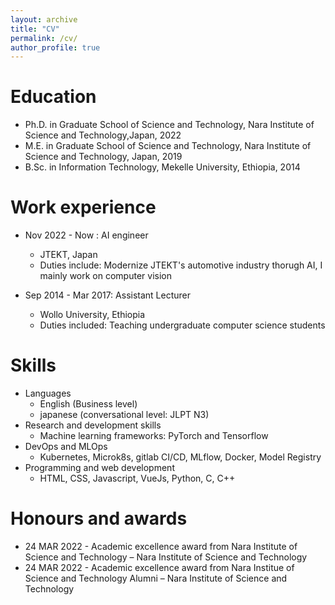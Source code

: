 ```yaml
---
layout: archive
title: "CV"
permalink: /cv/
author_profile: true
---
```


Education
======
* Ph.D. in Graduate School of Science and Technology, Nara Institute of Science and Technology,Japan, 2022
* M.E. in Graduate School of Science and Technology, Nara Institute of Science and Technology, Japan, 2019
* B.Sc. in Information Technology, Mekelle University, Ethiopia, 2014

Work experience
======
* Nov 2022 - Now : AI engineer 
  * JTEKT, Japan
  * Duties include: Modernize JTEKT's automotive industry thorugh AI, I mainly work on computer vision 
  
* Sep 2014 - Mar 2017: Assistant Lecturer
  * Wollo University, Ethiopia
  * Duties included: Teaching undergraduate computer science students

Skills
===============
* Languages
  * English (Business level)
  * japanese (conversational level: JLPT N3)
* Research and development skills
  * Machine learning frameworks: PyTorch and Tensorflow
* DevOps and MLOps
  * Kubernetes, Microk8s, gitlab CI/CD, MLflow, Docker, Model Registry
* Programming and web development
  * HTML, CSS, Javascript, VueJs, Python, C, C++


Honours and awards
====================
* 24 MAR 2022 - Academic excellence award from Nara Institute of Science and Technology – Nara Institute of Science and Technology
* 24 MAR 2022 - Academic excellence award from Nara Institue of Science and Technology Alumni – Nara Institute of
Science and Technology
<!-- [https://www.naist.jp/news/2023/03/009774.html](https://www.naist.jp/news/2023/03/009774.html) -->